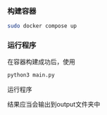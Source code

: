 ### 构建容器
```bash
sudo docker compose up
```

### 运行程序

在容器构建成功后，使用
```bash
python3 main.py
```
运行程序

结果应当会输出到output文件夹中

